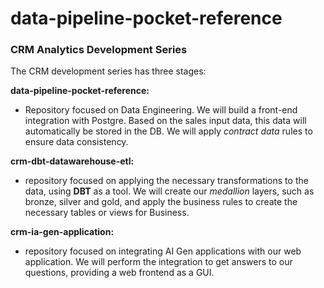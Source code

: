 # data-pipeline-pocket-reference

### CRM Analytics Development Series ###

The CRM development series has three stages:


**data-pipeline-pocket-reference:**

-  Repository focused on Data Engineering. We will build a front-end integration with Postgre. Based on the sales input data, this data will automatically be stored in the DB. We will apply *contract data* rules to ensure data consistency.

**crm-dbt-datawarehouse-etl:**

- repository focused on applying the necessary transformations to the data, using **DBT** as a tool. We will create our *medallion* layers, such as bronze, silver and gold, and apply the business rules to create the necessary tables or views for Business.

**crm-ia-gen-application:**

- repository focused on integrating AI Gen applications with our web application. We will perform the integration to get answers to our questions, providing a web frontend as a GUI.